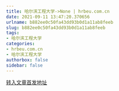 ```yaml
---
title: 哈尔滨工程大学->None | hrbeu.com.cn
date: 2021-09-11 13:47:20.370656
urlname: b882ee0c50fa43dd93b0d1a11ab8feeb
slug: b882ee0c50fa43dd93b0d1a11ab8feeb
tags: 
- 哈尔滨工程大学
categories:
- hrbeu.com.cn
- 哈尔滨工程大学
authorbox: false
sidebar: false
---
```





[转入文章首发地址](https://mp.weixin.qq.com/s/06cCD3sV7O9J63RQRqrgmA)